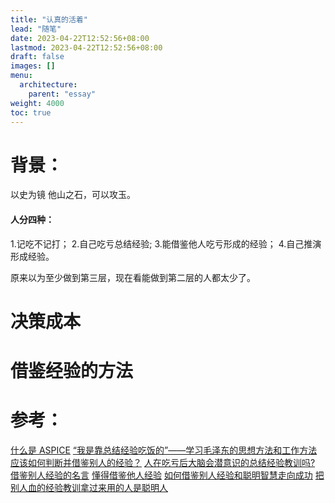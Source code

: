 ```yaml
---
title: "认真的活着"
lead: "随笔"
date: 2023-04-22T12:52:56+08:00
lastmod: 2023-04-22T12:52:56+08:00
draft: false
images: []
menu:
  architecture:
    parent: "essay"
weight: 4000
toc: true
---
```


# 背景：

以史为镜
他山之石，可以攻玉。

#### 人分四种：
1.记吃不记打；
2.自己吃亏总结经验;
3.能借鉴他人吃亏形成的经验；
4.自己推演形成经验。

原来以为至少做到第三层，现在看能做到第二层的人都太少了。


# 决策成本

# 借鉴经验的方法

# 参考：
[什么是 ASPICE](https://zhuanlan.zhihu.com/p/62139708)
[“我是靠总结经验吃饭的”——学习毛泽东的思想方法和工作方法](http://dangshi.people.com.cn/n1/2017/0227/c85037-29111149.html)
[应该如何判断并借鉴别人的经验？](https://www.zhihu.com/question/26824230)
[人在吃亏后大脑会潜意识的总结经验教训吗?](https://www.zhihu.com/question/320051641)
[借鉴别人经验的名言](http://www.mingyannet.com/show/2185916010615)
[懂得借鉴他人经验](https://www.douban.com/note/320657362/)
[如何借鉴别人经验和聪明智慧走向成功](http://fzpa18.cn/wenda/%E5%A6%82%E4%BD%95%E5%80%9F%E9%89%B4%E5%88%AB%E4%BA%BA%E7%BB%8F%E9%AA%8C%E5%92%8C%E8%81%AA%E6%98%8E%E6%99%BA%E6%85%A7%E8%B5%B0%E5%90%91%E6%88%90%E5%8A%9F)
[把别人血的经验教训拿过来用的人是聪明人](http://yunrun.com.cn/community/1453.html)
